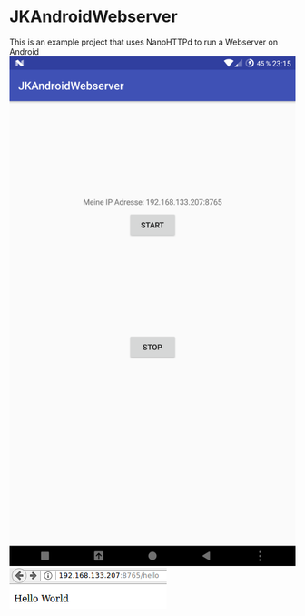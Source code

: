 # JKAndroidWebserver
This is an example project that uses NanoHTTPd to run a Webserver on Android 
![App](https://github.com/Foso/JKAndroidWebserver/blob/master/img/JKAndroidWebserver.png)
![Response](https://github.com/Foso/JKAndroidWebserver/blob/master/img/WebserverHelloWorld.png)
